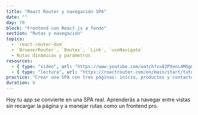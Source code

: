 ```yaml
---
title: "React Router y navegación SPA"
date: ""
day: 70
block: "Frontend con React.js a fondo"
section: "Rutas y navegación"
topics:
  - `react-router-dom`
  - `BrowserRouter`, `Routes`, `Link`, `useNavigate`
  - Rutas dinámicas y parámetros
resources:
  - { type: "video", url: "https://www.youtube.com/watch?v=82PXenL4MGg&t=252s" }
  - { type: "lectura", url: "https://reactrouter.com/en/main/start/tutorial" }
practice: "Crear una SPA con tres páginas: inicio, productos y contacto, usando rutas dinámicas."
duration: 6
---
```


Hoy tu app se convierte en una SPA real. Aprenderás a navegar entre vistas sin recargar la página y a manejar rutas como un frontend pro.
